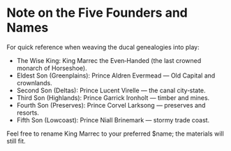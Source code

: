 # Note on the Five Founders and Names

For quick reference when weaving the ducal genealogies into play:

- The Wise King: King Marrec the Even‑Handed (the last crowned monarch of Horseshoe).
- Eldest Son (Greenplains): Prince Aldren Evermead — Old Capital and crownlands.
- Second Son (Deltas): Prince Lucent Virelle — the canal city‑state.
- Third Son (Highlands): Prince Garrick Ironholt — timber and mines.
- Fourth Son (Preserves): Prince Corvel Larksong — preserves and resorts.
- Fifth Son (Lowcoast): Prince Niall Brinemark — stormy trade coast.

Feel free to rename King Marrec to your preferred $name; the materials will still fit.

